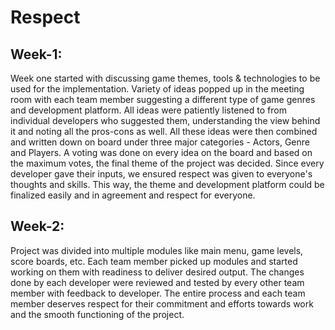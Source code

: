 # Respect

## Week-1:

Week one started with discussing game themes, tools & technologies to be used for the implementation. Variety of ideas popped up in the meeting room with each team member suggesting a different type of game genres and development platform. All ideas were patiently listened to from individual developers who suggested them, understanding the view behind it and noting all the pros-cons as well. All these ideas were then combined and written down on board under three major categories - Actors, Genre and Players. A voting was done on every idea on the board and based on the maximum votes, the final theme of the project was decided. Since every developer gave their inputs, we ensured respect was given to everyone's thoughts and skills. This way, the theme and development platform could be finalized easily and in agreement and respect for everyone.


## Week-2:

Project was divided into multiple modules like main menu, game levels, score boards, etc. Each team member picked up modules and started working on them with readiness to deliver desired output. The changes done by each developer were reviewed and tested by every other team member with feedback to developer. The entire process and each team member deserves respect for their commitment and efforts towards work and the smooth functioning of the project.